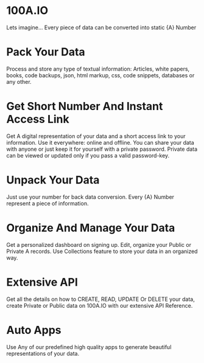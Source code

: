# 100A.IO
Lets imagine... Every piece of data can be converted into static {A} Number
# Pack Your Data
Process and store any type of textual information: Articles, white papers, books, code backups, json, html markup, css, code snippets, databases or any other.
# Get Short Number And Instant Access Link
Get A digital representation of your data and a short access link to your information. Use it everywhere: online and offline. You can share your data with anyone or just keep it for yourself with a private password. Private data can be viewed or updated only if you pass a valid password-key.
# Unpack Your Data
Just use your number for back data conversion. Every {A} Number represent a piece of information.
# Organize And Manage Your Data
Get a personalized dashboard on signing up. Edit, organize your Public or Private A records. Use Collections feature to store your data in an organized way.
# Extensive API
Get all the details on how to CREATE, READ, UPDATE Or DELETE your data, create Private or Public data on 100A.IO with our extensive API Reference.
# Auto Apps
Use Any of our predefined high quality apps to generate beautiful representations of your data.
